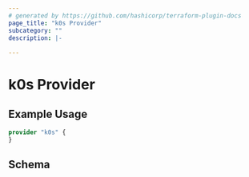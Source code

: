 ```yaml
---
# generated by https://github.com/hashicorp/terraform-plugin-docs
page_title: "k0s Provider"
subcategory: ""
description: |-
  
---
```


# k0s Provider



## Example Usage

```terraform
provider "k0s" {
}
```

<!-- schema generated by tfplugindocs -->
## Schema
